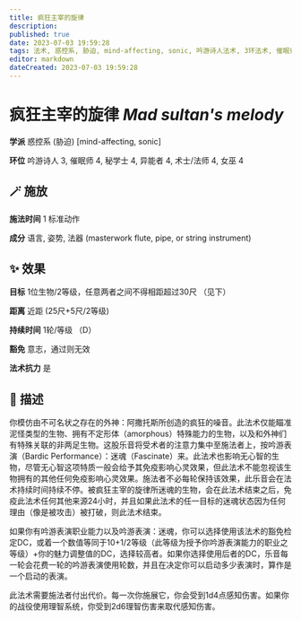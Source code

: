 ```yaml
---
title: 疯狂主宰的旋律
description: 
published: true
date: 2023-07-03 19:59:28
tags: 法术, 惑控系, 胁迫, mind-affecting, sonic, 吟游诗人法术, 3环法术, 催眠师法术, 4环法术, 秘学士法术, 异能者法术, 术士/法师法术, 女巫法术
editor: markdown
dateCreated: 2023-07-03 19:59:28
---
```


# **疯狂主宰的旋律** *Mad sultan's melody*

**学派** 惑控系 (胁迫) \[mind-affecting, sonic\] 

**环位** 吟游诗人 3, 催眠师 4, 秘学士 4, 异能者 4, 术士/法师 4, 女巫 4

## 🪄 施放

**施法时间** 1 标准动作

**成分** 语言, 姿势, 法器 (masterwork flute, pipe, or string instrument)

## ✨ 效果 

**目标** 1位生物/2等级，任意两者之间不得相距超过30尺 （见下） 

**距离** 近距 (25尺+5尺/2等级)  

**持续时间** 1轮/等级 （D） 

**豁免** 意志，通过则无效

**法术抗力** 是

## 📖 描述

你模仿由不可名状之存在的外神：阿撒托斯所创造的疯狂的噪音。此法术仅能瞄准泥怪类型的生物、拥有不定形体（amorphous）特殊能力的生物，以及和外神们有特殊关联的非两足生物。这股乐音将受术者的注意力集中至施法者上，按吟游表演（Bardic Performance）：迷魂（Fascinate）来。此法术也影响无心智的生物，尽管无心智这项特质一般会给予其免疫影响心灵效果，但此法术不能忽视该生物拥有的其他任何免疫影响心灵效果。施法者不必每轮保持该效果，此乐音会在法术持续时间持续不停。被疯狂主宰的旋律所迷魂的生物，会在此法术结束之后，免疫此法术任何其他来源24小时，并且如果此法术的任一目标的迷魂状态因为任何理由（像是被攻击）被打破，则此法术结束。

如果你有吟游表演职业能力以及吟游表演：迷魂，你可以选择使用该法术的豁免检定DC，或着一个数值等同于10+1/2等级（此等级为授予你吟游表演能力的职业之等级）+你的魅力调整值的DC，选择较高者。如果你选择使用后者的DC，乐音每一轮会花费一轮的吟游表演使用轮数，并且在决定你可以启动多少表演时，算作是一个启动的表演。

此法术需要施法者付出代价。每一次你施展它，你会受到1d4点感知伤害。如果你的战役使用理智系统，你受到2d6理智伤害来取代感知伤害。
    